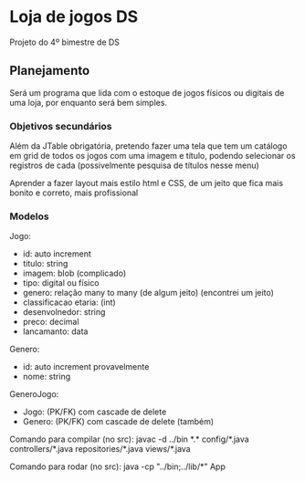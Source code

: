 # Loja de jogos DS

Projeto do 4º bimestre de DS

## Planejamento

Será um programa que lida com o estoque de jogos físicos ou digitais de uma loja, por enquanto será bem simples.

### Objetivos secundários

Além da JTable obrigatória, pretendo fazer uma tela que tem um catálogo em grid de todos os jogos com uma imagem e título, podendo selecionar os registros de cada (possivelmente pesquisa de títulos nesse menu)

Aprender a fazer layout mais estilo html e CSS, de um jeito que fica mais bonito e correto, mais profissional

### Modelos

Jogo:
- id: auto increment
- titulo: string
- imagem: blob (complicado)
- tipo: digital ou físico
- genero: relação many to many (de algum jeito) (encontrei um jeito)
- classificacao etaria: (int)
- desenvolnedor: string
- preco: decimal
- lancamanto: data

Genero:
- id: auto increment provavelmente
- nome: string

GeneroJogo:
- Jogo: (PK/FK) com cascade de delete
- Genero: (PK/FK) com cascade de delete (também)

Comando para compilar (no src): javac -d ../bin \*.\* config/\*.java controllers/\*.java repositories/\*.java views/\*.java

Comando para rodar (no src): java -cp "../bin;../lib/\*" App